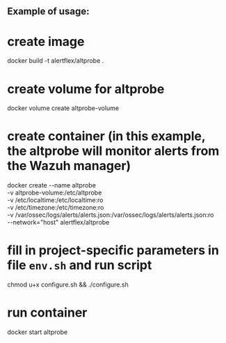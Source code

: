 ## Example of usage:

# create image
docker build -t alertflex/altprobe .

# create volume for altprobe
docker volume create altprobe-volume

# create container (in this example, the altprobe will monitor alerts from the Wazuh manager)
docker create --name altprobe \
-v altprobe-volume:/etc/altprobe \
-v /etc/localtime:/etc/localtime:ro \
-v /etc/timezone:/etc/timezone:ro \
-v /var/ossec/logs/alerts/alerts.json:/var/ossec/logs/alerts/alerts.json:ro \
--network="host" alertflex/altprobe

# fill in project-specific parameters in file `env.sh` and run script 
chmod u+x configure.sh && ./configure.sh

# run container
docker start altprobe
